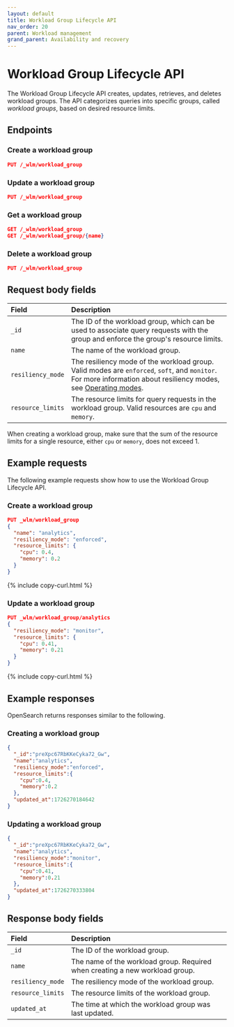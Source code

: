 ```yaml
---
layout: default
title: Workload Group Lifecycle API
nav_order: 20
parent: Workload management
grand_parent: Availability and recovery
---
```


# Workload Group Lifecycle API

The Workload Group Lifecycle API creates, updates, retrieves, and deletes workload groups. The API categorizes queries into specific groups, called _workload groups_, based on desired resource limits.

## Endpoints


### Create a workload group

<!-- spec_insert_start
api: wlm.create_query_group
component: endpoints
omit_header: true
-->
```json
PUT /_wlm/workload_group
```
<!-- spec_insert_end -->

### Update a workload group

<!-- spec_insert_start
api: wlm.create_query_group
component: endpoints
omit_header: true
-->
```json
PUT /_wlm/workload_group
```
<!-- spec_insert_end -->

### Get a workload group

<!-- spec_insert_start
api: wlm.get_query_group
component: endpoints
omit_header: true
-->
```json
GET /_wlm/workload_group
GET /_wlm/workload_group/{name}
```
<!-- spec_insert_end -->

### Delete a workload group

<!-- spec_insert_start
api: wlm.create_query_group
component: endpoints
omit_header: true
-->
```json
PUT /_wlm/workload_group
```
<!-- spec_insert_end -->


## Request body fields

| Field | Description	 |
| :--- | :--- |
| `_id`  | The ID of the workload group, which can be used to associate query requests with the group and enforce the group's resource limits.  |
| `name`  | The name of the workload group. |
| `resiliency_mode`  | The resiliency mode of the workload group. Valid modes are `enforced`, `soft`, and `monitor`. For more information about resiliency modes, see [Operating modes]({{site.url}}{{site.baseurl}}/tuning-your-cluster/availability-and-recovery/workload-management/wlm-feature-overview/#operating-modes). |
| `resource_limits` | The resource limits for query requests in the workload group. Valid resources are `cpu` and `memory`.  |

When creating a workload group, make sure that the sum of the resource limits for a single resource, either `cpu` or `memory`, does not exceed 1.

## Example requests

The following example requests show how to use the Workload Group Lifecycle API.

### Create a workload group

```json
PUT _wlm/workload_group
{
  "name": "analytics",
  "resiliency_mode": "enforced",
  "resource_limits": {
    "cpu": 0.4,
    "memory": 0.2
  }
}
```
{% include copy-curl.html %}

### Update a workload group

```json
PUT _wlm/workload_group/analytics
{
  "resiliency_mode": "monitor",
  "resource_limits": {
    "cpu": 0.41,
    "memory": 0.21
  }
}
```
{% include copy-curl.html %}


## Example responses

OpenSearch returns responses similar to the following.

### Creating a workload group

```json
{
  "_id":"preXpc67RbKKeCyka72_Gw",
  "name":"analytics",
  "resiliency_mode":"enforced",
  "resource_limits":{
    "cpu":0.4,
    "memory":0.2
  },
  "updated_at":1726270184642
}
```

### Updating a workload group

```json
{
  "_id":"preXpc67RbKKeCyka72_Gw",
  "name":"analytics",
  "resiliency_mode":"monitor",
  "resource_limits":{
    "cpu":0.41,
    "memory":0.21
  },
  "updated_at":1726270333804
}
```

## Response body fields

| Field | Description	 |
| :--- | :--- |
| `_id`  | The ID of the workload group. |
| `name`  | The name of the workload group. Required when creating a new workload group. |
| `resiliency_mode`  | The resiliency mode of the workload group. |
| `resource_limits` | The resource limits of the workload group. |
| `updated_at` | The time at which the workload group was last updated. |


